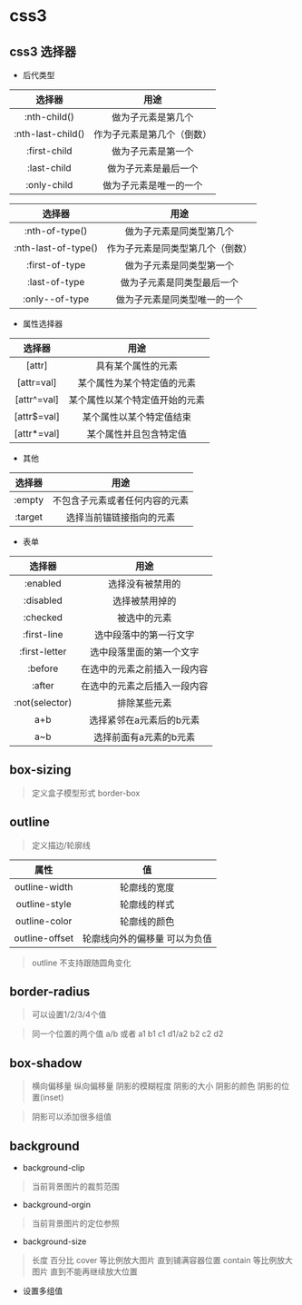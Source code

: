 # css3
## css3 选择器
* 后代类型

|选择器|用途|
|:----:|:----:|
|:nth-child()|做为子元素是第几个|
|:nth-last-child()|作为子元素是第几个（倒数）|
|:first-child|做为子元素是第一个|
|:last-child|做为子元素是最后一个|
|:only-child|做为子元素是唯一的一个|

|选择器|用途|
|:----:|:----:|
|:nth-of-type()|做为子元素是同类型第几个|
|:nth-last-of-type()|作为子元素是同类型第几个（倒数）|
|:first-of-type|做为子元素是同类型第一个|
|:last-of-type|做为子元素是同类型最后一个|
|:only--of-type|做为子元素是同类型唯一的一个|
* 属性选择器

|选择器|用途|
|:----:|:----:|
|[attr]|具有某个属性的元素|
|[attr=val]|某个属性为某个特定值的元素|
|[attr^=val]|某个属性以某个特定值开始的元素|
|[attr$=val]|某个属性以某个特定值结束|
|[attr*=val]|某个属性并且包含特定值|

* 其他

|选择器|用途|
|:----:|:----:|
|:empty|不包含子元素或者任何内容的元素|
|:target|选择当前锚链接指向的元素|

* 表单

|选择器|用途|
|:----:|:----:|
|:enabled|选择没有被禁用的|
|:disabled|选择被禁用掉的|
|:checked|被选中的元素|
|:first-line|选中段落中的第一行文字|
|:first-letter|选中段落里面的第一个文字|
|:before|在选中的元素之前插入一段内容|
|:after|在选中的元素之后插入一段内容|
|:not(selector)|排除某些元素|
|a+b|选择紧邻在a元素后的b元素|
|a~b|选择前面有a元素的b元素|
## box-sizing
> 定义盒子模型形式 border-box
## outline
> 定义描边/轮廓线

|属性|值|
|:----:|:----:|
|outline-width|轮廓线的宽度|
|outline-style|轮廓线的样式|
|outline-color|轮廓线的颜色|
|outline-offset|轮廓线向外的偏移量 可以为负值|
> outline 不支持跟随圆角变化

## border-radius
> 可以设置1/2/3/4个值

> 同一个位置的两个值 a/b 或者 a1 b1 c1 d1/a2 b2 c2 d2

## box-shadow
> 横向偏移量 纵向偏移量 阴影的模糊程度
 阴影的大小
 阴影的颜色
 阴影的位置(inset)

>阴影可以添加很多组值

## background
 * background-clip
 > 当前背景图片的裁剪范围
 * background-orgin
 > 当前背景图片的定位参照
 * background-size
 > 长度 百分比  cover 等比例放大图片 直到铺满容器位置
 contain 等比例放大图片 直到不能再继续放大位置
 * 设置多组值
